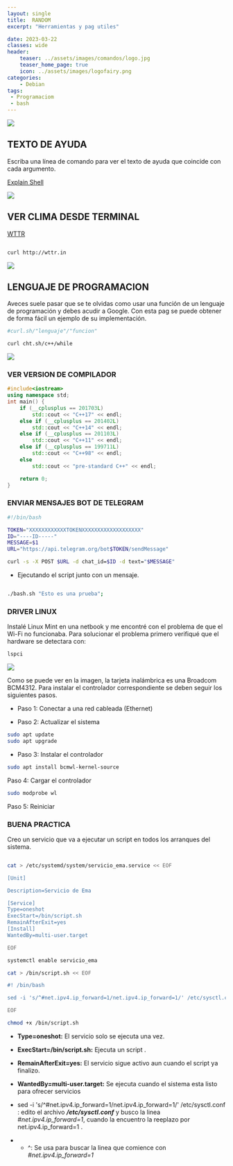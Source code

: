 ```yaml
---
layout: single
title:  RANDOM
excerpt: "Herramientas y pag utiles"

date: 2023-03-22
classes: wide
header:
    teaser: ../assets/images/comandos/logo.jpg
    teaser_home_page: true
    icon: ../assets/images/logofairy.png
categories:
    - Debian
tags:  
 - Programaciom
 - bash
---
```


![](../assets/images/comandos/logo.jpg)

## TEXTO DE AYUDA 

Escriba una línea de comando para ver el texto de ayuda que coincide con cada argumento. 


[Explain Shell](https://explainshell.com/)

![](../assets/images/comandos/comandos.png)

## VER CLIMA DESDE TERMINAL 

[WTTR](http://wttr.in)

```bash

curl http://wttr.in

```
![](../assets/images/comandos/wttr.png)

## LENGUAJE DE PROGRAMACION

Aveces suele pasar que se te olvidas como usar una función de un lenguaje de programación y debes acudir a Google. Con esta pag se puede obtener de forma fácil un ejemplo de su implementación.


```bash
#curl.sh/"lenguaje"/"funcion"

curl cht.sh/c++/while

```
![](../assets/images/comandos/cht.png)

### VER VERSION DE COMPILADOR 

```c++
#include<iostream>
using namespace std;
int main() {
    if (__cplusplus == 201703L)
        std::cout << "C++17" << endl;
    else if (__cplusplus == 201402L)
        std::cout << "C++14" << endl;
    else if (__cplusplus == 201103L)
        std::cout << "C++11" << endl;
    else if (__cplusplus == 199711L)
        std::cout << "C++98" << endl;
    else
        std::cout << "pre-standard C++" << endl;

    return 0;
}
```

### ENVIAR MENSAJES BOT DE TELEGRAM
```bash
#!/bin/bash

TOKEN="XXXXXXXXXXXXTOKENXXXXXXXXXXXXXXXXXXX"
ID="----ID-----"
MESSAGE=$1
URL="https://api.telegram.org/bot$TOKEN/sendMessage"

curl -s -X POST $URL -d chat_id=$ID -d text="$MESSAGE"


```

* Ejecutando el script junto con un mensaje.

```bash

./bash.sh "Esto es una prueba";

```

### DRIVER LINUX

Instalé Linux Mint en una netbook y me encontré con el problema de que el Wi-Fi no funcionaba. Para solucionar el problema primero verifiqué que el hardware se detectara con:

```bash 
lspci

```

![](../assets/images/comandos/lspci-hugo.png)

Como se puede ver en la imagen, la tarjeta inalámbrica es una Broadcom BCM4312. Para instalar el controlador correspondiente se deben seguir los siguientes pasos.

- Paso 1: Conectar a una red cableada (Ethernet)

- Paso 2: Actualizar el sistema

```bash
sudo apt update
sudo apt upgrade
```
- Paso 3: Instalar el controlador

```bash
sudo apt install bcmwl-kernel-source

```
Paso 4: Cargar el controlador


```bash
sudo modprobe wl

```
Paso 5: Reiniciar


### BUENA PRACTICA

Creo un servicio que va a ejecutar un script en todos los arranques del sistema.
```bash 

cat > /etc/systemd/system/servicio_ema.service << EOF

[Unit]

Description=Servicio de Ema 

[Service]
Type=oneshot
ExecStart=/bin/script.sh
RemainAfterExit=yes
[Install]
WantedBy=multi-user.target

EOF

systemctl enable servicio_ema 

cat > /bin/script.sh << EOF 

#! /bin/bash 

sed -i 's/^#net.ipv4.ip_forward=1/net.ipv4.ip_forward=1/' /etc/sysctl.conf

EOF

chmod +x /bin/script.sh

```


- **Type=oneshot:** El servicio solo se ejecuta una vez. 
- **ExecStart=/bin/script.sh:** Ejecuta un script .
- **RemainAfterExit=yes:** El servicio sigue activo aun cuando el script ya finalizo.
- **WantedBy=multi-user.target:** Se ejecuta cuando el sistema esta listo para ofrecer servicios


- sed -i 's/^#net.ipv4.ip_forward=1/net.ipv4.ip_forward=1/' /etc/sysctl.conf : edito el archivo **_/etc/sysctl.conf_** y busco la linea _#net.ipv4.ip_forward=1_, cuando la encuentro la reeplazo por net.ipv4.ip_forward=1 . 
- - ^: Se usa para buscar la linea que comience con _#net.ipv4.ip_forward=1_


